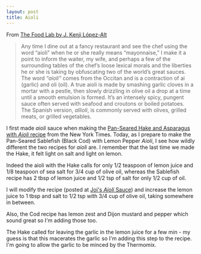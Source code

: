```yaml
---
layout: post
title: Aioli
---
```

From [The Food Lab by J. Kenji López-Alt](http://www.kenjilopezalt.com/)

> Any time I dine out at a fancy restaurant and see the chef using the word “aioli” when he or she really means “mayonnaise,” I make it a point to inform the waiter, my wife, and perhaps a few of the surrounding tables of the chef’s loose lexical morals and the liberties he or she is taking by obfuscating two of the world’s great sauces. The word *“aioli”* comes from the Occitan and is a contraction of ai (garlic) and oli (oil). A true aioli is made by smashing garlic cloves in a mortar with a pestle, then slowly drizzling in olive oil a drop at a time until a smooth emulsion is formed. It’s an intensely spicy, pungent sauce often served with seafood and croutons or boiled potatoes. The Spanish version, *allioli*, is commonly served with olives, grilled meats, or grilled vegetables.

I first made *aioli* sauce when making the [Pan-Seared Hake and Asparagus with *Aioli* recipe](https://cooking.nytimes.com/recipes/1019334-pan-seared-hake-and-asparagus-with-aioli) from the New York Times. Today, as I prepare to make the Pan-Seared Sablefish (Black Cod) with Lemon Pepper *Aioli*, I see how wildly different the two recipes for *aioli* are. I remember that the last time we made the Hake, it felt light on salt and light on lemon.

Indeed the aioli with the Hake calls for only 1/2 teaspoon of lemon juice and 1/8 teaspoon of sea salt for 3/4 cup of olive oil, whereas the Sablefish recipe has 2 tbsp of lemon juice and 1/2 tsp of salt for only 1/2 cup of oil.

I will modify the recipe (posted at [Joi's *Aioli* Sauce](/food/recipe_list/Recipes/Joi's%20Aioli%20Sauce.html)) and increase the lemon juice to 1 tbsp and salt to 1/2 tsp with 3/4 cup of olive oil, taking somewhere in between.

Also, the Cod recipe has lemon zest and Dijon mustard and pepper which sound great so I'm adding those too.

The Hake called for leaving the garlic in the lemon juice for a few min - my guess is that this macerates the garlic so I'm adding this step to the recipe. I'm going to allow the garlic to be minced by the Thermomix.